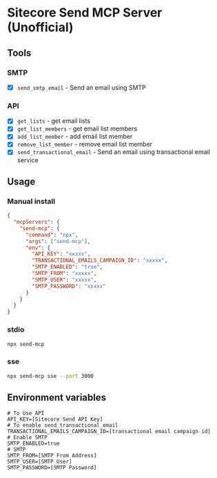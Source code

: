 # Sitecore Send MCP Server (Unofficial)

## Tools

### SMTP

- [x] `send_smtp_email` - Send an email using SMTP

### API

- [x] `get_lists` - get email lists
- [x] `get_list_members` - get email list members
- [x] `add_list_member` - add email list member
- [x] `remove_list_member` - remove email list member
- [x] `send_transactional_email` - Send an email using transactional email service

## Usage

### Manual install

```json
{
  "mcpServers": {
    "send-mcp": {
      "command": "npx",
      "args": ["send-mcp"],
      "env": {
        "API_KEY": "xxxxx",
        "TRANSACTIONAL_EMAILS_CAMPAIGN_ID": "xxxxx",
        "SMTP_ENABLED": "true",
        "SMTP_FROM": "xxxxx",
        "SMTP_USER": "xxxxx",
        "SMTP_PASSWORD": "xxxxx"
      }
    }
  }
}
```

### stdio

```bash
npx send-mcp
```

### sse

```bash
npx send-mcp sse --port 3000
```

## Environment variables

```properties
# To Use API
API_KEY=[Sitecore Send API Key]
# To enable send_transactional_email
TRANSACTIONAL_EMAILS_CAMPAIGN_ID=[transactional email campaign id]
# Enable SMTP
SMTP_ENABLED=true
# SMTP
SMTP_FROM=[SMTP From Address]
SMTP_USER=[SMTP User]
SMTP_PASSWORD=[SMTP Password]
```
